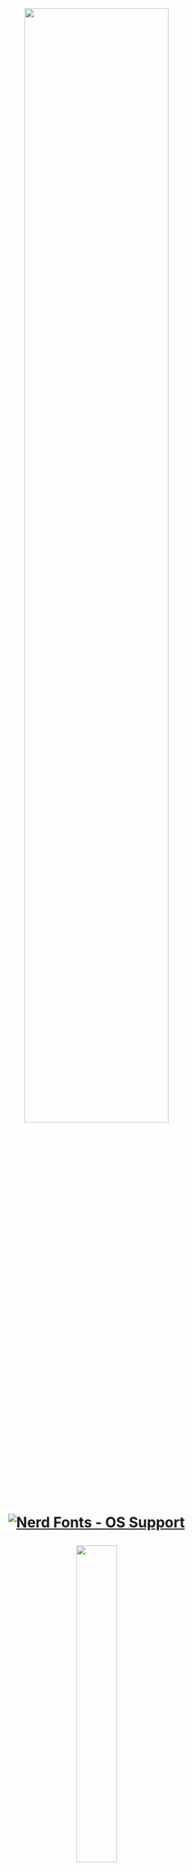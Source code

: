  <p align="center"><img width=75% src="https://user-images.githubusercontent.com/83662813/137393969-57054884-cb03-4729-8581-2b70872353d4.png"></p> 
 <h1 align="center">
 
<a href="#patched-fonts" title=""><img src="https://raw.githubusercontent.com/wiki/ryanoasis/nerd-fonts/images/faux-shield-badge-os-logos.svg?sanitize=true" alt="Nerd Fonts - OS Support"></a> 
</h1>

<p align="center"><img width=40% src="https://user-images.githubusercontent.com/83662813/139084384-3f881615-b1fa-4db0-913e-ae74a232c37f.png"></p>

<h1 align="center">

[![Awesome](https://cdn.rawgit.com/sindresorhus/awesome/d7305f38d29fed78fa85652e3a63e154dd8e8829/media/badge.svg)](https://github.com/sindresorhus/awesome#readme)
></a> 
 </h1>
 
   
![-----------------------------------------------------](https://raw.githubusercontent.com/andreasbm/readme/master/assets/lines/rainbow.png)


**Introduction**
 
> When Sumerian merchants first recorded livestock sales on clay tablets, finance technology was born. Five thousand years later, technology has evolved into a new class of digital tools reshaping every aspect of the business. No matter what future entrepreneurs see for their finance organization, one thing is clear: That future is now. If they’re going to compete in the digital world, their organization needs to forecast and manage more effectively and become more efficient.
 
![blockchain-gd96dedea2_1920](https://user-images.githubusercontent.com/83662813/137159078-a2b4b084-8d66-4a32-8d44-59b44cbc1d51.jpg)
 
 <!-- TABLE OF CONTENTS -->
 <img align="left" src="https://user-images.githubusercontent.com/65415371/124740340-9eb50180-df12-11eb-9295-e33ac2752c57.png" width="50px" />
<h2 id="table-of-contents"> Table of Contents</h2>

<details open="open">
  <summary>Table of Contents</summary>
  <ol>
    <li><a href="#Background"> ➤ Background</a></li>
    <li><a href="#The-finance-Factory"> ➤ The Finance Factory</a></li>
    <li><a href="#The-role-of-finance"> ➤ The role of finance</a></li>
    <li><a href="#Finance-Cycles"> ➤ Finance Cycles</a></li>
    <li><a href="#Self-service"> ➤ Self-service</a></li>
    <li><a href="#Operating-Models"> ➤ Operating Models</a></li>
    <li><a href="#Enterprise-resource-planning"> ➤ Enterprise resource planning</a></li>
    <li><a href="#Data"> ➤ Data</a></li>
    <li><a href="#Workforce-and-workplace"> ➤ Workforce and workplace</a></li>
    <li><a href="about-the-project"> ➤ About The Project</a></li>
    <li><a href="#Prerequisites"> ➤ Prerequisites</a></li>
    <li><a href="#Project-roadmap"> ➤ Project Roadmap</a></li>
    <li>
      <a href="#preprocessing"> ➤ Preprocessing</a>
      <ul>
        <li><a href="#preprocessed-data">Pre-processed data</a></li>
        <li><a href="#statistical-feature">Statistical feature</a></li>
        <li><a href="#Key-Project-Features">Key Project Features</a></li>
      </ul>
    </li>
    <!--<li><a href="#experiments">Experiments</a></li>-->
    <li><a href="#results-and-discussion"> ➤ Results and Discussion</a></li>
    <li><a href="#references"> ➤ References</a></li>
    <li><a href="#contributors"> ➤ Contributors</a></li>
  </ol>
 
 ![-----------------------------------------------------](https://raw.githubusercontent.com/andreasbm/readme/master/assets/lines/rainbow.png)
 
 
 ### Background

***As a group we embarked on a journey to utilize the knowledge gathered of the last six months and apply our understanding of the Fintech industry, it's implications and applications on the world's financial sector. In this project, we will be partaking in a deep dive of what's to come from crytography, smart contracts, decentralize finance, blockchain and crytocurrencies. We are all apprehensive of our knowledge of the Fintech industry, it's growth from the late 1990s, and it's presence in all walks of life. This has proven to be an exciting endeavour and we do hope that enthusiasm shown through.***

 ![mainpic](https://user-images.githubusercontent.com/83662813/137146813-b484bb42-ecbc-4c0b-8b34-947f88faf444.jpg)
 
 ![-----------------------------------------------------](https://raw.githubusercontent.com/andreasbm/readme/master/assets/lines/rainbow.png)
 
Digital disruption is changing what we do, and how we get things done, in countless ways. What does this have to do with the future of Finance? In short **Everything!** Here's the future we see. The eight predictions about digital transformation in Finance:
 
 ![-----------------------------------------------------](https://raw.githubusercontent.com/andreasbm/readme/master/assets/lines/rainbow.png)

### The Finance Factory

<p align="left"><img width=75% src="https://user-images.githubusercontent.com/83662813/137217307-acdee3cd-67df-47d6-bbdd-df230cf2ab8f.jpg"></p>

Transactions will be touchless as automation and blockchain reach deeper into finance operations. In the years ahead, cloud-based ERP, automation, and cognitive innovation will continue apace, creating opportunities to radically simplify processes and free up people. Adding blockchain to the mix will only accelerate this trend. As this transition picks up speed, the capacity of humans to add value will be unleashed.

Some find it interesting to speculate about finance disappearing under the crush of digital disruption, but we don’t see that happening. Yes, finance will likely be leaner, but that will mostly be a function of headcount in operational finance (order-to-cash, procure-to-pay, transactional accounting, etc.). Meanwhile, expectations for support from business finance (business partnering, reporting, planning, budgeting, forecasting, etc.) and specialized finance (tax, treasury, IR, etc.) will continue to grow.
 
 ![-----------------------------------------------------](https://raw.githubusercontent.com/andreasbm/readme/master/assets/lines/rainbow.png)   

### The role of Finance

<p align="left"><img width=75% src="https://user-images.githubusercontent.com/83662813/137187176-28be4c64-63fd-48a9-bf71-92cef967da31.jpg"></p>

With Operations largely automated, Finance will double down on business insights and service. Success is not assured. Whether finance continues to direct the resources currently under its control will be dependent on its ability to add value. That will require quality insights and exceptional customer service. Some finance organizations will evolve into full-fledged business service centers.

Companies know that sharing knowledge across disciplines is a good thing, even if it creates headaches. Learn what it takes to make the most of blurring boundaries.
 
 ![-----------------------------------------------------](https://raw.githubusercontent.com/andreasbm/readme/master/assets/lines/rainbow.png)   
     
### Finance Cycles

<p align="left"><img width=75% src="https://user-images.githubusercontent.com/83662813/137189565-f0b2aedf-67d7-4d7b-b683-42c778102d3a.jpg"></p>

Finance goes real time. Periodic reporting will no longer drive operations and decisions, if it ever did. When both actuals and forecasts can be produced instantly on demand, traditional cycles become less relevant. The old distinction between operational and analytical data begins to disappear. Finance organizations will still need to meet external demands for cyclical information, but outside investors may also want more frequent performance information. Leading organizations will be operating with a new mantra: There is no close. You’re not forecasting once a month or quarterly. It’s all happening in real-time.

Many finance cycles today are driven by technology and data-processing limitations. Things happen on a regular schedule because that’s the only way they can happen. When information becomes instantly available to those who need it, traditional cycles become unnecessary. That frees people up to focus on discovering new insights and acting on them.
 
 ![-----------------------------------------------------](https://raw.githubusercontent.com/andreasbm/readme/master/assets/lines/rainbow.png)   
   
### Self-service

<p align="left"><img width=75% src="https://user-images.githubusercontent.com/83662813/137186180-9db95aa3-9261-4d75-8e65-a84e7e489183.jpg"></p>

Self-service will become the norm. Finance will be uneasy about this. There are plenty of business people who don’t need hand-holding when it comes to basic finance. If they could get their questions answered by a digital voice on their smart phones, they’d be happy to do so. Activities ranging from budget queries to report production and more will be automated. Over time, smart agents will learn what kinds of business information an individual needs, and deliver that information proactively. As that future unfolds, data in spreadsheets will be replaced by visually rich information that is intuitively accessible and easy-to-use.

With growing expectations for responsiveness and quality from finance, getting self-service right is paramount. When your customers are having to take care of themselves, the last thing finance needs is for them to be frustrated or unhappy.
 
 ![-----------------------------------------------------](https://raw.githubusercontent.com/andreasbm/readme/master/assets/lines/rainbow.png)
   
### Operating Models

<p align="left"><img width=75% src="https://user-images.githubusercontent.com/83662813/137190242-06021d33-71be-4151-af22-f496296bce25.png"></p>

New service-delivery models will emerge as robots and algorithms join a more diverse finance workforce, think about the integration of freelancers, gig workers, and crowds. Companies will assess the benefits of automation against onshore and offshore operations. Automation provides a new lever for managing costs, one that gives finance organizations the opportunity to reevaluate how they’re organized, where work gets done, and what kinds of processes no longer require human intervention. Finance-as-a-service will gain traction beyond mid-market companies.

Companies may see significant disruption in the offshoring and outsourcing space, with individual suppliers and their capabilities looking quite different than they do today. At the same time, the need to build dynamic, cross-functional teams will strain finance organizations that aren’t preparing now for what’s ahead. As with all changes, good leaders will be essential for navigating these transitions.
   
 ![-----------------------------------------------------](https://raw.githubusercontent.com/andreasbm/readme/master/assets/lines/rainbow.png) 
 
### Enterprise resource planning

<p align="left"><img width=75% src="https://user-images.githubusercontent.com/83662813/137186464-27b9831e-dd72-4766-b183-de5a456d9ab7.jpg"></p>

Finance applications and microservices challenge traditional ERP. Big venders will be prepared. ERP vendors are already building digital technologies like automation, blockchain, and cognitive tools into their products, but that won’t forestall competition. Look for the landscape to shift as new players enter the ERP space with specialized applications and microservices that sit on top of—and integrate with—ERP platforms. Cloud-based ERP will help ensure that you’re constantly updated on the latest release.

Finance is entering a golden age of technology. As cloud becomes the norm for ERP, finance applications and microservices will proliferate. You’ll be able to drastically reduce the complexity and cost of technology, without sacrificing functionality.
   
 ![-----------------------------------------------------](https://raw.githubusercontent.com/andreasbm/readme/master/assets/lines/rainbow.png)
 
 ### Generic Insurance Framework
 
 <p align="left"><img width=75% src="https://user-images.githubusercontent.com/83662813/138323126-fb8b15c9-810d-4230-b674-fcde0f927fb5.jpg"></p>
 
 The Generic Insurance Framework represents a combined codebase for the Decentralized Insurance Platform, a basic implementation that enables users to develop blockchain-based applications.

The basic idea behind the GIF is to abstract the generic parts shared across multiple different products and leave only product-specific parts, such as risk model, pricing, and payout configurations, to be adjusted. The goal is to enable quick and easy deployment of working products.

In its core, the GIF accumulates a number of componets:

* Core smart contracts
 
* Core microservices
 
* Product-specific smart contracts
 
* Product-specific microservices
 
Essentially, the GIF has two major layers — a smart contracts one and a utility one — with DIP Foundation and partners being able to contribute to both.

The smart contracts layer is designed in the way that any blockchain product built on top of the GIF can be easily implemented into any network supporting the Ethereum Virtual Machine. Any product owner is able to create a full-featured decentralized app by adding a couple of simple domain-specific contracts to a number of generic ones that the framework provides.

The core contracts are deployed on-chain and operate by an instance operator as a shared service for many different products. The instance operator can be a decentralized organization (DAO) or a more traditional legal entity. A product, working on top of the GIF, is a smart contract (or set of smart contracts) connected to the framework’s core contracts through a unique entry point.

The DIP declares the underlying principles and requirements based on which the architecture of smart contracts is developed:

Generic Insurance Framework provides a unified interface, which connects a product to data and decision providers (oracles).
A product contract utilizes a simple and clear interface for integration with the GIF.
Once the agreement is signed and a policy token is issued, parties cannot change the expected policy flow behavior. A policy life cycle should operate on the contracts, which this policy was issued by.
Core contracts can be upgraded. This is needed to make bug fixes and add new features.
 
 
 ![-----------------------------------------------------](https://raw.githubusercontent.com/andreasbm/readme/master/assets/lines/rainbow.png)
 
### Data

<p align="left"><img width=75% src="https://user-images.githubusercontent.com/83662813/137186547-c5d76f92-ed10-439b-bc76-a5a8cdb7ab00.jpg"></p>

The proliferation of APIs will drive data standardization, but it won't be enough. Companies will still be struggling to clean up their data messes. Few companies are doing the hard work needed to align and integrate data—which means they won’t capture the full value of digital transformation. Those hoping for a silver bullet to solve their data problems will be disappointed. Automation and cognitive will make it easier to get the work done, but it’s still going to be hard and tedious. What are we talking about? Commas, abbreviations, data-entry fields, nomenclature, and hundreds of similar factors. It’s not glamorous, and it’s not glitzy. But it is important.

Data problems hide beneath the surface for many CFOs, some of whom don’t fully appreciate the heavy lifting required to fulfill their requests. That’s partly because the problems involve technical issues, and partly because there’s little motivation for people to elevate the problems to the corner office. No one wants to be the bearer of bad tidings.
  
 
 ![-----------------------------------------------------](https://raw.githubusercontent.com/andreasbm/readme/master/assets/lines/rainbow.png)
   
### Workforce and workplace

<p align="left"><img width=75% src="https://user-images.githubusercontent.com/83662813/137186654-b7033ea7-a358-4983-8cf0-805307851e9e.jpg"></p>

Employees will be doing new things in new ways, some of which will make CFOs uncomfortable. Finance talent models are evolving quickly, with a premium placed on data scientists, business analysts, and storytellers. This represents a dramatic shift for many finance organizations. To get ready, companies will need to make sure that their new hires represent the future they’re striving for. Important qualities include a strong customer service orientation, flexibility, and good collaboration skills—in addition to the technical capabilities needed for specific jobs. Also, all of their people should be able to contribute to elevating the value of finance in terms of communication, impact, and influence. They absolutely have to make every new hire count.

Implementing new technologies is relatively easy compared to changing their talent model. They’re obviously connected, but cultural and organizational shifts related to their workforce may take much more time and care to get right. 
 
 ![-----------------------------------------------------](https://raw.githubusercontent.com/andreasbm/readme/master/assets/lines/rainbow.png)

<!-- ABOUT THE PROJECT -->
 <img align="left" src="https://user-images.githubusercontent.com/65415371/124739629-f43cde80-df11-11eb-9033-c5d1d7194f03.png" width="50px" />
<h2 id="about-the-project"> About The Project</h2>
 
 <p align="justify">
  
Cropsure is a Decentralize Finance (DeFi) insurance company that allows farmers to compare and customize crop insurance and the deductibles that suit their needs. The daunting task of having the proper and trusted insurance coverage through the traditional insurance companies provides challenges such as they are too expensive and time consuming to implement. Using Blockchain Technology, Cropsure has cut out the middleman, lower overhead costs and created a transparent system that connects the client with all applicable quotes available to them, for ease of decision.
   
Cropsure initial targeted market provided the necessary experience in the insurance market. This allowed the company to expand their demographics giving a larger pool of candidates showed the need for our product and it’s cost effective advantages for our clients.
   
Cropsure values transparency and being able to serve their customers needs to the best of their ability. It is paramount to the company that their clients’ livelihood and assets are protected in the event of an unforeseen circumstances. Regardless of the coverage chosen, they ensure a speedy and efficient payout. Whether its flood, fire or hurricane endured damages, Cropsure has you covered for all possibilities.
   
 ![-----------------------------------------------------](https://raw.githubusercontent.com/andreasbm/readme/master/assets/lines/rainbow.png)
  
  <!-- PREREQUISITES -->
  <img align="left" src="https://user-images.githubusercontent.com/65415371/124740780-04a18900-df13-11eb-8a53-ad66e031b55f.png" width="50px" />
<h2 id="prerequisites"> Prerequisites</h2>

[![made-with-python](https://img.shields.io/badge/Made%20with-Python-1f425f.svg)](https://www.python.org/) <br>
[![Made withJupyter](https://img.shields.io/badge/Made%20with-Jupyter-orange?style=for-the-badge&logo=Jupyter)](https://jupyter.org/try) <br>

<!--This project is written in Python programming language. <br>-->
The following open source packages are used in this project:
* Numpy
* Pandas
* Matplotlib
* Solidity
* Python
* Django
* SQL
* Truffle Suite
* Sublime 
 
![-----------------------------------------------------](https://raw.githubusercontent.com/andreasbm/readme/master/assets/lines/rainbow.png)

<!-- ROADMAP -->
 <img align="left" src="https://user-images.githubusercontent.com/65415371/124739746-10d91680-df12-11eb-86cd-9aa9494e01bd.png" width="50px" />
<h2 id="roadmap"> Roadmap</h2>
 
 <p align="justify">
  
  * **Strategy**: DeFi Insurance
  * **Review and Manage Ideas**: Research DeFi insurance companies and tokens that fall in line with DeFi insurance for farmers.
  * **Define Features and Requirements**: Create a smart contract that links the client to other companies on the blockchain to help customers find better quotes quickly.
  * **Organized into releases**: Create a website that allows clients to access and navigate to the pertinent information.
  
 ![-----------------------------------------------------](https://raw.githubusercontent.com/andreasbm/readme/master/assets/lines/rainbow.png)

<!-- PREPROCESSING -->
 <img align="left" src="https://user-images.githubusercontent.com/65415371/124740290-8e048b80-df12-11eb-9c29-654c9cb4561b.png" width="50px" />
<h2 id="preprocessing"> Preprocessing</h2>
 
 <p align="justify">
  
  *
  *
  *
  *
  
 
 ![-----------------------------------------------------](https://raw.githubusercontent.com/andreasbm/readme/master/assets/lines/rainbow.png)

<!-- PRE-PROCESSED DATA -->
 <img align="left" src="https://user-images.githubusercontent.com/65415371/124740742-f94e5d80-df12-11eb-8ca9-7d2ad4f56e3d.png" width="50px" />
<h2 id="preprocessed-data"> Pre-processed data</h2>
 
 <p align="justify">
  
  *
  *
  *
  *
 
 ![-----------------------------------------------------](https://raw.githubusercontent.com/andreasbm/readme/master/assets/lines/rainbow.png)

<!-- DELIVERABLES -->
 <img align="left" src="https://user-images.githubusercontent.com/65415371/124741011-3581be00-df13-11eb-8d9a-b44e6fe248a8.png" width="50px" />
<h2 id="deliverables"> Deliverables</h2>
 
 <p align="justify">
  
  **Web Interface**
Links the smart contract, API, and user interface, allowing end users to input their data and receive usable output. The client can apply for the desired coverage from the website allowing ease of implementation after a series of real time verification processes. 
  
  **API - Property Value**
API provides a robust and instant access to the necessary data that is used for estimating the premiums. RapidAPI is able to take an address and return a realistic market value for the property at that address by connecting to Zillow, the leading real estate marketplace. Thus, the clients could receive an quote that reflects the actual risk of their business.
  
  **ChainLink - Triguring Payout**
  ???
  
  ** Solidity Contracts**
  
  
  ![-----------------------------------------------------](https://raw.githubusercontent.com/andreasbm/readme/master/assets/lines/rainbow.png)
 
 

<!-- KEY PROJECT FEATURES -->
 <img align="left" src="https://user-images.githubusercontent.com/65415371/124739888-2cdcb800-df12-11eb-8952-5be64764a7aa.png" width="50px" />
<h2 id="key-project-features"> Key Project Features</h2>

1. Core smart contracts
 
2. Core microservices
 
3. Product-specific smart contracts
 
4. Product-specific microservices
 
5. Crowdsale Token
 
6. Develop blockchain-based application
 
7. Website Interface for Client Interaction
 
8. Generic Insurance Application on website

9. Readme.md file
 
 ![-----------------------------------------------------](https://raw.githubusercontent.com/andreasbm/readme/master/assets/lines/rainbow.png)

<!-- RESULTS AND DISCUSSION -->
<img align="left" src="https://user-images.githubusercontent.com/65415371/124740181-74634400-df12-11eb-929c-9aa1bf060806.png" width="50px" />
<h2 id="results-and-discussion"> Results and Discussion</h2>

<p align="justify">
 
Together with the reduction of transaction costs comes an asymmetry of information, which leads to a further increase of costs and to incredible profits for the big insurance companies. The unbounded collection of customer data and the exclusive exploitation of this data is a consequence of this imbalanced relationship. It creates an “unfair competitive advantage” for existing companies: companies with big data vaults can offer better products, and thus further optimize their data base. One of the core goals of a decentralized insurance platform is the disruption of this circle, giving back to customers the ownership of their data.
 
The three elements of an insurance policy; pooling or risk, risk transfer, and efficient administration are necessary. You can’t have insurance without each of them. For the purposes of this capstone project, we called them: 

1. expected value of the risk 
 
2. capital costs for long tail risks 
 
3. transaction costs 
 
Our research showed that, a community may not wish to generate profit from the first element. The second element yields a risk fee for binding capital which depends on the structure of the particular risk: It is typically lower if the risks are granular and uncorrelated; it is typically higher if the risks are clustered or correlated. The third one depends on the complexity of the process. A simple and highly standardized insurance “product” has a smaller transaction complexity than a more complicated, non-standardized one. This will reflect in lower transaction costs. The three elements are completely independent of the underlying technology, economic environment, or currencies. They are the atomic building blocks of every risk-sharing system. 
 
There is a fourth element - Reinsurance. The purpose of reinsurance is to reduce the cost of risk diversification by categorizing and securitizing different risks. Reinsurance and “wholesale” risk transfer enabled by reinsurance adds another layer of complexity, and therefore we as a group decided against discussing reinsurance in this project.
 
 As an additional aspect we have seen the information asymmetry which is inherent in the traditional insurance systems, and which is undesirable. The distribution of expected value (element 1) and capital costs for long-tail-risks among participants (element 2) is inevitable and not specific for a blockchain solution. Therefore, we chose to focus on the third element.
 
Blockchain is essentially - among other aspects - a way to solve the transaction cost problem without firms. Without the “design pattern” of firms, transaction costs are subject to combinatorial explosion. The coordination costs for “n” participants are roughly of Order “O (n^2)” and firms reduce this to “O(n)”. Because of this huge gain in efficiency, firms have many ways to hide profits in the transaction costs, and on the other side internal inefficiencies don’t show up fast. Transaction costs also appear in another context: regulations, which are deemed necessary to protect customers in a context with built in conflicts of interest. Regulations form a very effective “competitor” barrier to entry. While insurance companies often complain about the burdens of regulations, they don’t have much interest in reducing these burdens, as they discourage new competitors from entering the market.
 
While the current insurance business has evolved over centuries, and is optimized in many aspects, we have seen that it has severe shortcomings to the disadvantage of customers. First, an alternative system should of course offer the basic ingredients of any insurance system: covering expected losses, covering long tail risks, and covering of necessary transaction costs. Obviously, we need ways to capitalize such a system, and we need a system to reduce transaction costs to a minimum.
 
Transaction costs cannot be eliminated completely. But open markets have proven to be a solution for these challenges, and therefore, we propose a market-based approach with two components: - an open marketplace for capitalization of risks - an open marketplace for insurance related services This is where blockchain comes into play: a decentralized solution on blockchain can implement such open marketplaces in a way that is collusion resistant and has no single points of failure. We can watch the emergence of many such marketplaces for different domains, like computation, file storage, exchange of assets; and insurance is just another domain in this respect.
 
More specific, blockchain can help to solve four main problems which pile up costs in traditional insurance companies: 
 
1. Coordination (“managerial”) costs. 
 
2. Conflict of interest between customers and company.
 
3. Information asymmetry between customers and company. 
 
4. Access to risk pool
 
As a group, we learned that, to offer an alternative to traditional company-centric insurance systems, we can identify some requirements and consequences for implementing a decentralized insurance protocol.
 
### Requirements and consequences of a decentralized implementation ###
 
1.	We need a protocol and not just an (decentralized) application. Insurance is way too complex to be covered by a single application and needs some means to incentivize participants to use it. While a single contract can handle a single product, this singularity will not generate the network effects which are desirable to form multiple large pools of similar risks needed to get the benefits of the “law of large numbers” working. Decentralized insurance will work only if the value chain is decomposed and there is a way different participants can cooperate on the process in an interoperable way.
 
2.	A decentralized insurance protocol can replace “the firm”, by implementing a standardized set of rules for how stakeholders in the system interact with smart contracts and with each other using the protocol. By this, most of the coordination costs are replaced by autonomous and automated contracts and procedures and enforce efficiency by open market mechanisms. At the same time, a protocol does not impose a fixed set of code to the participants but allows for flexible extension and interpretation of the basic rules.
 
3. The development and operation of a protocol needs funding. Even if we can drastically reduce the coordination costs, there are still the costs for the initiation of the system - e.g., acquisition of licenses, development of smart contracts, audits, as well as costs for agents at the “rim” of the system which we cannot eliminate completely. Therefore, we need a way to collect these costs from the ultimate customers and distribute them amongst these agents.
 
4.	We also need a way to calculate and distribute the expected value of the risk and the capital costs for covering long tail risks amongst the customers.
 
![favacon](https://user-images.githubusercontent.com/83662813/139078488-e171f8e0-6988-4362-b79f-d95081e53015.png)
The “cropsure” team concluded that tokenization may be the solution for these requirements - but only if the token is intrinsically required for the protocol to operate efficiently, i.e. “baked into” the protocol itself and usage of the protocol is only possible via tokens. If the token were not intrinsic to the use of the platform, then some new actor could replicate the protocol except without the token and migrate users to the new protocol without the friction of a purely "rent seeking" token.





 
![-----------------------------------------------------](https://raw.githubusercontent.com/andreasbm/readme/master/assets/lines/rainbow.png)

<!-- REFERENCES -->
<img align="left" src="https://user-images.githubusercontent.com/65415371/124740898-1b47e000-df13-11eb-9518-037652dceeb8.png" width="50px" />
<h2 id="references"> References</h2>
 
 <p align="justify">
  
 * [Crop Insurance](https://www.iii.org/article/understanding-crop-insurance)
 * [What are Insurance Risk](https://www.reliancegeneral.co.in/Insurance/Knowledge-Center/Insurance-Reads/What-are-the-Risks-Covered-Under-a-Fire-Insurance-Policy.aspx)
 * [Hurricane Insurance](https://www.investopedia.com/terms/h/hurricane-deductible.asp)
 * [Flood Insurance](https://www.moneysense.ca/spend/insurance/home-insurance/need-flood-insurance/)
 * [Django Resource](https://medium.com/coinmonks/how-i-integrated-django-with-blockchain-and-built-a-decentralized-application-dapp-f104ae551e12)
 * [Etherisc](https://github.com/etherisc/GIF)
 * [Decentralized Insurance](https://blog.etherisc.com/etherisc-tutorial-series-part-one-understanding-decentralized-insurance-and-the-etherisc-generic-d8be9ede930)
 * [rapidapi](https://rapidapi.com/hub)
 * [Zillow](https://www.zillow.com/)
 * [Django Blockchain Integration](https://medium.com/coinmonks/how-i-integrated-django-with-blockchain-and-built-a-decentralized-application-dapp-f104ae551e12)
  
 ![-----------------------------------------------------](https://raw.githubusercontent.com/andreasbm/readme/master/assets/lines/rainbow.png)

<!-- CONTRIBUTORS -->
<img align="left" src="https://user-images.githubusercontent.com/65415371/124740842-108d4b00-df13-11eb-99f7-c36edc39b2a0.png" width="50px" />
<h2 id="contributors"> Contributors</h2>


 
Group Members: ***Ethol Palmer, John Mari Mangahas, Keith Louis, Martin Anthony Mangahas, Ameera Gafoor, Grace Zai***

 
 <img src="https://user-images.githubusercontent.com/83662813/137408618-204b30ae-a83f-4a28-b10f-aa60ef66343e.png" align="right"
   alt="bank logo by Keith Louis" width="420" height="250">
 
  
 <br>
✤ <i>This was the final project for the course; SCS FinTech Boot Camp (May 2021), at <a href="https://bootcamp.learn.utoronto.ca/fintech//">University of Toronto</a><i>
 <br>
